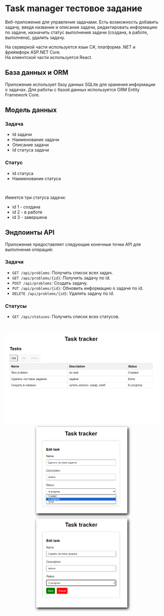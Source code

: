 # Task manager тестовое задание
Веб-приложение для управления задачами. Есть возможность добавить задачу, введя название и описание задачи, редактировать информацию по задаче, назначить статус выполнения задачи (создана, в работе, выполнена), удалить задачу.

На серверной части используется язык C#, платформа .NET и фреймфорк ASP.NET Core.
<br>
На клиентской части используется React.

## База данных и ORM
Приложение использует базу данных SQLite для хранения информации о задачах. Для работы с базой данных используется ORM Entity Framework Core.

## Модель данных

### Задача

- Id задачи
- Наименование задачи
- Описание задачи
- Id статуса задачи

### Статус

- Id статуса
- Наименование статуса
<br>

Имеется три статуса задачи:
- id 1 - создана
- id 2 - в работе
- id 3 - завершена

## Эндпоинты API

Приложение предоставляет следующие конечные точки API для выполнения операций:

### Задачи 

- `GET /api/problems`: Получить список всех задач.
- `GET /api/problems/{id}`: Получить задачу по id.
- `POST /api/problems`: Создать задачу.
- `PUT /api/problems/{id}`: Обновить информацию о задаче по id.
- `DELETE /api/problems/{id}`: Удалить задачу по id.

### Статусы

- `GET /api/statuses`: Получить список всех статусов.
  
<br>
<p align="center" style="filter: drop-shadow(3px 4px 5px #fff);">
<img src="Pics/Screenshot_115.png" width="600">
</p>
<p align="center" style="filter: drop-shadow(3px 4px 5px #000);">
<img src="Pics/Screenshot_114.png" width="300">
<p align="center" style="filter: drop-shadow(3px 4px 5px #000);">
<img src="Pics/Screenshot_113.png" width="300">
